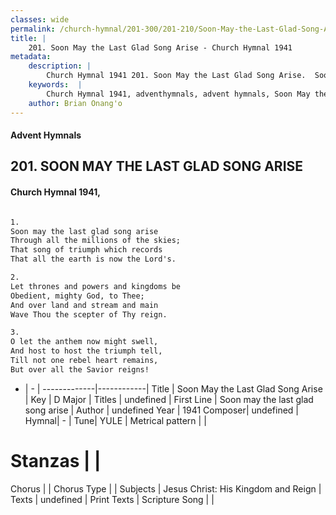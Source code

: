 ```yaml
---
classes: wide
permalink: /church-hymnal/201-300/201-210/Soon-May-the-Last-Glad-Song-Arise/
title: |
    201. Soon May the Last Glad Song Arise - Church Hymnal 1941
metadata:
    description: |
        Church Hymnal 1941 201. Soon May the Last Glad Song Arise.  Soon may the last glad song arise  Through all the millions of the skies;  That song of triumph which records  That all the earth is now the Lord's.  
    keywords:  |
        Church Hymnal 1941, adventhymnals, advent hymnals, Soon May the Last Glad Song Arise, Soon may the last glad song arise. 
    author: Brian Onang'o
---
```


#### Advent Hymnals
## 201. SOON MAY THE LAST GLAD SONG ARISE
####  Church Hymnal 1941,

```txt

1.
Soon may the last glad song arise 
Through all the millions of the skies; 
That song of triumph which records 
That all the earth is now the Lord's. 

2.
Let thrones and powers and kingdoms be 
Obedient, mighty God, to Thee; 
And over land and stream and main 
Wave Thou the scepter of Thy reign. 

3.
O let the anthem now might swell, 
And host to host the triumph tell, 
Till not one rebel heart remains, 
But over all the Savior reigns!


```

- |   -  |
-------------|------------|
Title | Soon May the Last Glad Song Arise |
Key | D Major |
Titles | undefined |
First Line | Soon may the last glad song arise |
Author | undefined
Year | 1941
Composer| undefined |
Hymnal|  - |
Tune| YULE |
Metrical pattern | |
# Stanzas |  |
Chorus |  |
Chorus Type |  |
Subjects | Jesus Christ: His Kingdom and Reign |
Texts | undefined |
Print Texts | 
Scripture Song |  |
    
